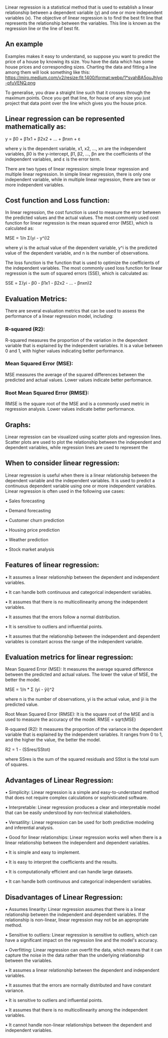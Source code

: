 Linear regression is a statistical method that is used to establish a linear relationship between a dependent variable (y) and one or more independent variables (x). The objective of linear regression is to find the best fit line that represents the relationship between the variables. This line is known as the regression line or the line of best fit.

## An example
Examples makes it easy to understand, so suppose you want to predict the price of a house by knowing its size. You have the data which has some house prices and corresponding sizes. Charting the data and fitting a line among them will look something like this:
https://miro.medium.com/v2/resize:fit:1400/format:webp/1*svahBA5ouJhlyo-pfuVENQ.png

To generalise, you draw a straight line such that it crosses through the maximum points. Once you get that line, for house of any size you just project that data point over the line which gives you the house price.

## Linear regression can be represented mathematically as:

y = β0 + β1x1 + β2x2 + ... + βnxn + ε

where y is the dependent variable, x1, x2, ..., xn are the independent variables, β0 is the y-intercept, β1, β2, ..., βn are the coefficients of the independent variables, and ε is the error term.

There are two types of linear regression: simple linear regression and multiple linear regression. In simple linear regression, there is only one independent variable, while in multiple linear regression, there are two or more independent variables.


## Cost function and Loss function:

In linear regression, the cost function is used to measure the error between the predicted values and the actual values. The most commonly used cost function for linear regression is the mean squared error (MSE), which is calculated as:

MSE = 1/n Σ(yi - y^i)2

where yi is the actual value of the dependent variable, y^i is the predicted value of the dependent variable, and n is the number of observations.

The loss function is the function that is used to optimize the coefficients of the independent variables. The most commonly used loss function for linear regression is the sum of squared errors (SSE), which is calculated as:

SSE = Σ(yi - β0 - β1x1 - β2x2 - ... - βnxn)2

## Evaluation Metrics:
There are several evaluation metrics that can be used to assess the performance of a linear regression model, including:

### R-squared (R2): 
R-squared measures the proportion of the variation in the dependent variable that is explained by the independent variables. It is a value between 0 and 1, with higher values indicating better performance.

### Mean Squared Error (MSE):
MSE measures the average of the squared differences between the predicted and actual values. Lower values indicate better performance.

### Root Mean Squared Error (RMSE): 
RMSE is the square root of the MSE and is a commonly used metric in regression analysis. Lower values indicate better performance.

## Graphs:
Linear regression can be visualized using scatter plots and regression lines. Scatter plots are used to plot the relationship between the independent and dependent variables, while regression lines are used to represent the

## When to consider linear regression:
Linear regression is useful when there is a linear relationship between the dependent variable and the independent variables. It is used to predict a continuous dependent variable using one or more independent variables. Linear regression is often used in the following use cases:

•	Sales forecasting

•	Demand forecasting

•	Customer churn prediction

•	Housing price prediction

•	Weather prediction

•	Stock market analysis

## Features of linear regression:
•	It assumes a linear relationship between the dependent and independent variables.

•	It can handle both continuous and categorical independent variables.

•	It assumes that there is no multicollinearity among the independent variables.

•	It assumes that the errors follow a normal distribution.

•	It is sensitive to outliers and influential points.

•	It assumes that the relationship between the independent and dependent variables is constant across the range of the independent variable.
## Evaluation metrics for linear regression:
Mean Squared Error (MSE): 
It measures the average squared difference between the predicted and actual values. The lower the value of MSE, the better the model.

MSE = 1/n * Σ (yi - ŷi)^2

where n is the number of observations, yi is the actual value, and ŷi is the predicted value.

Root Mean Squared Error (RMSE):
It is the square root of the MSE and is used to measure the accuracy of the model.
RMSE = sqrt(MSE)

R-squared (R2): 
It measures the proportion of the variance in the dependent variable that is explained by the independent variables. It ranges from 0 to 1, and the higher the value, the better the model.

R2 = 1 - (SSres/SStot)

where SSres is the sum of the squared residuals and SStot is the total sum of squares.
## Advantages of Linear Regression:
•	Simplicity: Linear regression is a simple and easy-to-understand method that does not require complex calculations or sophisticated software.

•	Interpretable: Linear regression produces a clear and interpretable model that can be easily understood by non-technical stakeholders.

•	Versatility: Linear regression can be used for both predictive modeling and inferential analysis.

•	Good for linear relationships: Linear regression works well when there is a linear relationship between the independent and dependent variables.

•	It is simple and easy to implement.

•	It is easy to interpret the coefficients and the results.

•	It is computationally efficient and can handle large datasets.

•	It can handle both continuous and categorical independent variables.

## Disadvantages of Linear Regression:
•	Assumes linearity: Linear regression assumes that there is a linear relationship between the independent and dependent variables. If the relationship is non-linear, linear regression may not be an appropriate method.

•	Sensitive to outliers: Linear regression is sensitive to outliers, which can have a significant impact on the regression line and the model's accuracy.

•	Overfitting: Linear regression can overfit the data, which means that it can capture the noise in the data rather than the underlying relationship between the variables.

•	It assumes a linear relationship between the dependent and independent variables.

•	It assumes that the errors are normally distributed and have constant variance.

•	It is sensitive to outliers and influential points.

•	It assumes that there is no multicollinearity among the independent variables.

•	It cannot handle non-linear relationships between the dependent and independent variables.





